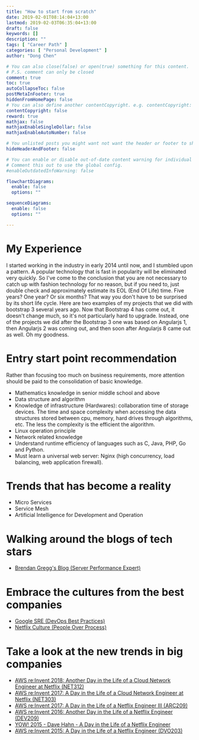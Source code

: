 ```yaml
---
title: "How to start from scratch"
date: 2019-02-01T08:14:04+13:00
lastmod: 2019-02-03T06:35:04+13:00
draft: false
keywords: []
description: ""
tags: [ "Career Path" ]
categories: [ "Personal Development" ]
author: "Dong Chen"

# You can also close(false) or open(true) something for this content.
# P.S. comment can only be closed
comment: true
toc: true
autoCollapseToc: false
postMetaInFooter: true
hiddenFromHomePage: false
# You can also define another contentCopyright. e.g. contentCopyright: "This is another copyright."
contentCopyright: false
reward: true
mathjax: false
mathjaxEnableSingleDollar: false
mathjaxEnableAutoNumber: false

# You unlisted posts you might want not want the header or footer to show
hideHeaderAndFooter: false

# You can enable or disable out-of-date content warning for individual post.
# Comment this out to use the global config.
#enableOutdatedInfoWarning: false

flowchartDiagrams:
  enable: false
  options: ""

sequenceDiagrams: 
  enable: false
  options: ""

---
```


<!--more-->

# My Experience

I started working in the industry in early 2014 until now, and I stumbled upon a pattern. A popular technology that is fast in popularity will be eliminated very quickly. So I've come to the conclusion that you are not necessary to catch up with fashion technology for no reason, but if you need to, just double check and approximately estimate its EOL (End Of Life) time. Five years? One year? Or six months? That way you don't have to be surprised by its short life cycle. Here are two examples of my projects that we did with bootstrap 3 several years ago. Now that Bootstrap 4 has come out, it doesn't change much, so it's not particularly hard to upgrade. Instead, one of the projects we did after the Bootstrap 3 one was based on Angularjs 1, then Angularjs 2 was coming out, and then soon after Angularjs 8 came out as well. Oh my goodness.

# Entry start point recommendation

Rather than focusing too much on business requirements, more attention should be paid to the consolidation of basic knowledge.

- Mathematics knowledge in senior middle school and above
- Data structure and algorithm
- Knowledge of infrastructure (Hardwares): collaboration time of storage devices. The time and space complexity when accessing the data structures stored between cpu, memory, hard drives through algorithms, etc. The less the complexity is the efficient the algorithm.
- Linux operation principle
- Network related knowledge
- Understand runtime efficiency of languages such as C, Java, PHP, Go and Python.
- Must learn a universal web server: Nginx (high concurrency, load balancing, web application firewall).

# Trends that has become a reality

- Micro Services
- Service Mesh
- Artificial Intelligence for Development and Operation

# Walking around the blogs of tech stars

- [Brendan Gregg's Blog (Server Performance Expert)](http://www.brendangregg.com/blog/index.html)

# Embrace the cultures from the best companies

- [Google SRE (DevOps Best Practices)](https://landing.google.com/sre/books/)
- [Netflix Culture (People Over Process)](https://jobs.netflix.com/culture)

# Take a look at the new trends in big companies

- [AWS re:Invent 2018: Another Day in the Life of a Cloud Network Engineer at Netflix (NET312)](https://www.youtube.com/watch?v=95nfMj4PVDA)
- [AWS re:Invent 2017: A Day in the Life of a Cloud Network Engineer at Netflix (NET303)](https://www.youtube.com/watch?v=8C9xNVYbCVk)
- [AWS re:Invent 2017: A Day in the Life of a Netflix Engineer III (ARC209)](https://www.youtube.com/watch?v=T_D1G42G0dE)
- [AWS re:Invent 2016: Another Day in the Life of a Netflix Engineer (DEV209)](https://www.youtube.com/watch?v=aWgtRKfrtMY)
- [YOW! 2015 - Dave Hahn - A Day in the Life of a Netflix Engineer](https://www.youtube.com/watch?v=q_hLJZaLsuM)
- [AWS re:Invent 2015: A Day in the Life of a Netflix Engineer (DVO203)](https://www.youtube.com/watch?v=-mL3zT1iIKw)
